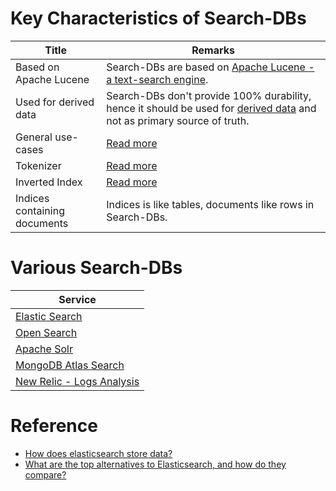 # Key Characteristics of Search-DBs

| Title                        | Remarks                                                                                                                                                                                                  |
|------------------------------|----------------------------------------------------------------------------------------------------------------------------------------------------------------------------------------------------------|
| Based on Apache Lucene       | Search-DBs are based on [Apache Lucene - a text-search engine](https://lucene.apache.org/core/).                                                                                                         |
| Used for derived data        | Search-DBs don't provide 100% durability, hence it should be used for [derived data](https://bonsai.io/blog/why-elasticsearch-should-not-be-your-primary-data-store) and not as primary source of truth. |
| General use-cases            | [Read more](SearchUseCases.md)                                                                                                                                                                           |
| Tokenizer                    | [Read more](Internals/Tokenizers.md)                                                                                                                                                                               |
| Inverted Index               | [Read more](Internals/InvertedIndex.md)                                                                                                                                                                            |
| Indices containing documents | Indices is like tables, documents like rows in Search-DBs.                                                                                                                                               |

# Various Search-DBs

| Service                                                                |
|------------------------------------------------------------------------|
| [Elastic Search](ElasticSearch/Readme.md)                              |
| [Open Search](OpenSearch/Readme.md)                                           |
| [Apache Solr](ApacheSolr.md)                                           |
| [MongoDB Atlas Search](MongoAtlasSearch.md)                            |
| [New Relic - Logs Analysis](../../12_Observability/NewRelic/Readme.md) |

# Reference
- [How does elasticsearch store data?](https://stackoverflow.com/questions/57328151/how-does-elasticsearch-store-data)
- [What are the top alternatives to Elasticsearch, and how do they compare?](https://www.quora.com/What-are-the-top-alternatives-to-Elasticsearch-and-how-do-they-compare)